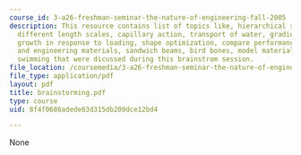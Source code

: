 ```yaml
---
course_id: 3-a26-freshman-seminar-the-nature-of-engineering-fall-2005
description: This resource contains list of topics like, hierarchical structures with
  different length scales, capillary action, transport of water, gradient structures,
  growth in response to loading, shape optimization, compare performance of natural
  and engineering materials, sandwich beams, bird bones, model materials, and fish
  swimming that were dicussed during this brainstrom session.
file_location: /coursemedia/3-a26-freshman-seminar-the-nature-of-engineering-fall-2005/8f4f0686adede63d315db209dce12bd4_brainstorming.pdf
file_type: application/pdf
layout: pdf
title: brainstorming.pdf
type: course
uid: 8f4f0686adede63d315db209dce12bd4

---
```

None